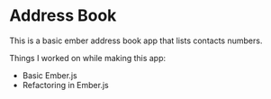 # Address Book

This is a basic ember address book app that lists contacts numbers.

Things I worked on while making this app:
- Basic Ember.js
- Refactoring in Ember.js
